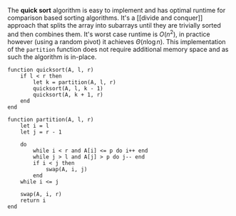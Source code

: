 
The **quick sort** algorithm is easy to implement and has optimal runtime for comparison based sorting algorithms. It's a [[divide and conquer]] approach that splits the array into subarrays until they are trivially sorted and then combines them. It's worst case runtime is $O(n^{2})$, in practice however (using a random pivot) it achieves $\Theta(n \log n)$. This implementation of the `partition` function does not require additional memory space and as such the algorithm is in-place.

```
function quicksort(A, l, r)
	if l < r then
		let k = partition(A, l, r)
		quicksort(A, l, k - 1)
		quicksort(A, k + 1, r)
	end
end

function partition(A, l, r)
	let i = l
	let j = r - 1
	
	do
		while i < r and A[i] <= p do i++ end
		while j > l and A[j] > p do j-- end
		if i < j then
			swap(A, i, j)
		end
	while i <= j
	
	swap(A, i, r)
	return i
end
```
